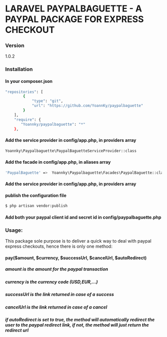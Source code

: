 # LARAVEL PAYPALBAGUETTE - A PAYPAL PACKAGE FOR EXPRESS CHECKOUT

### Version
1.0.2


### Installation
#### In your composer.json
```sh
"repositories": [
        {
            "type": "git",
            "url": "https://github.com/YoannKy/paypalbaguette"
        }
    ],
    "require": {
       "Yoannky/paypalbaguette": "*"
    },
```
#### Add the service provider in config/app.php, in providers array
```sh
Yoannky\Paypalbaguette\PaypalBaguetteServiceProvider::class
```
#### Add the facade in config/app.php, in aliases array
```sh
'PaypalBaguette' =>  Yoannky\Paypalbaguette\Facades\PaypalBaguette::class
```
#### Add the service provider in config/app.php, in providers array

#### publish the configuration file
```sh
$ php artisan vendor:publish
```
#### Add both your paypal client id and secret id in config/paypalbaguette.php

### Usage:
This package sole purpose is to deliver a quick way to deal with paypal express checkouts, hence there is only one method:

#### pay($amount, $currency, $successUrl, $cancelUrl, $autoRedirect)
##### amount is the amount for the paypal transaction
##### currency is the currency code (USD,EUR,...)
##### successUrl is the link returned in case of a success
##### cancelUrl is the link returned in case of a cancel 
##### if autoRedirect is set to true, the method will automatically redirect the user to the paypal redirect link, if not, the method will just return the redirect url  